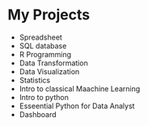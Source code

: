 # My Projects
- Spreadsheet
- SQL database
- R Programming
- Data Transformation
- Data Visualization
- Statistics
- Intro to classical Maachine Learning
- Intro to python
- Esseential Python for Data Analyst
- Dashboard
